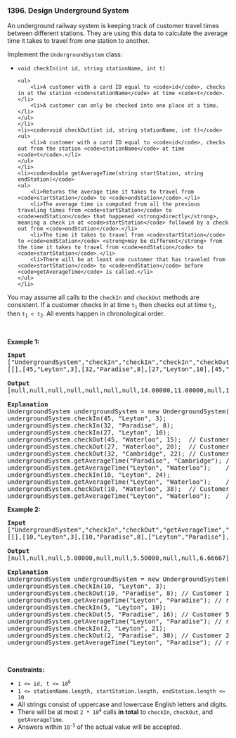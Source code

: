 <h3 align="left"> 1396. Design Underground System</h3>
<div><p>An underground railway system is keeping track of customer travel times between different stations. They are using this data to calculate the average time it takes to travel from one station to another.</p>

<p>Implement the <code>UndergroundSystem</code> class:</p>

<ul>
	<li><code>void checkIn(int id, string stationName, int t)</code>

	<ul>
		<li>A customer with a card ID equal to <code>id</code>, checks in at the station <code>stationName</code> at time <code>t</code>.</li>
		<li>A customer can only be checked into one place at a time.</li>
	</ul>
	</li>
	<li><code>void checkOut(int id, string stationName, int t)</code>
	<ul>
		<li>A customer with a card ID equal to <code>id</code>, checks out from the station <code>stationName</code> at time <code>t</code>.</li>
	</ul>
	</li>
	<li><code>double getAverageTime(string startStation, string endStation)</code>
	<ul>
		<li>Returns the average time it takes to travel from <code>startStation</code> to <code>endStation</code>.</li>
		<li>The average time is computed from all the previous traveling times from <code>startStation</code> to <code>endStation</code> that happened <strong>directly</strong>, meaning a check in at <code>startStation</code> followed by a check out from <code>endStation</code>.</li>
		<li>The time it takes to travel from <code>startStation</code> to <code>endStation</code> <strong>may be different</strong> from the time it takes to travel from <code>endStation</code> to <code>startStation</code>.</li>
		<li>There will be at least one customer that has traveled from <code>startStation</code> to <code>endStation</code> before <code>getAverageTime</code> is called.</li>
	</ul>
	</li>
</ul>

<p>You may assume all calls to the <code>checkIn</code> and <code>checkOut</code> methods are consistent. If a customer checks in at time <code>t<sub>1</sub></code> then checks out at time <code>t<sub>2</sub></code>, then <code>t<sub>1</sub> &lt; t<sub>2</sub></code>. All events happen in chronological order.</p>

<p>&nbsp;</p>
<p><strong>Example 1:</strong></p>

<pre><strong>Input</strong>
["UndergroundSystem","checkIn","checkIn","checkIn","checkOut","checkOut","checkOut","getAverageTime","getAverageTime","checkIn","getAverageTime","checkOut","getAverageTime"]
[[],[45,"Leyton",3],[32,"Paradise",8],[27,"Leyton",10],[45,"Waterloo",15],[27,"Waterloo",20],[32,"Cambridge",22],["Paradise","Cambridge"],["Leyton","Waterloo"],[10,"Leyton",24],["Leyton","Waterloo"],[10,"Waterloo",38],["Leyton","Waterloo"]]

<strong>Output</strong>
[null,null,null,null,null,null,null,14.00000,11.00000,null,11.00000,null,12.00000]

<strong>Explanation</strong>
UndergroundSystem undergroundSystem = new UndergroundSystem();
undergroundSystem.checkIn(45, "Leyton", 3);
undergroundSystem.checkIn(32, "Paradise", 8);
undergroundSystem.checkIn(27, "Leyton", 10);
undergroundSystem.checkOut(45, "Waterloo", 15);  // Customer 45 "Leyton" -&gt; "Waterloo" in 15-3 = 12
undergroundSystem.checkOut(27, "Waterloo", 20);  // Customer 27 "Leyton" -&gt; "Waterloo" in 20-10 = 10
undergroundSystem.checkOut(32, "Cambridge", 22); // Customer 32 "Paradise" -&gt; "Cambridge" in 22-8 = 14
undergroundSystem.getAverageTime("Paradise", "Cambridge"); // return 14.00000. One trip "Paradise" -&gt; "Cambridge", (14) / 1 = 14
undergroundSystem.getAverageTime("Leyton", "Waterloo");    // return 11.00000. Two trips "Leyton" -&gt; "Waterloo", (10 + 12) / 2 = 11
undergroundSystem.checkIn(10, "Leyton", 24);
undergroundSystem.getAverageTime("Leyton", "Waterloo");    // return 11.00000
undergroundSystem.checkOut(10, "Waterloo", 38);  // Customer 10 "Leyton" -&gt; "Waterloo" in 38-24 = 14
undergroundSystem.getAverageTime("Leyton", "Waterloo");    // return 12.00000. Three trips "Leyton" -&gt; "Waterloo", (10 + 12 + 14) / 3 = 12
</pre>

<p><strong>Example 2:</strong></p>

<pre><strong>Input</strong>
["UndergroundSystem","checkIn","checkOut","getAverageTime","checkIn","checkOut","getAverageTime","checkIn","checkOut","getAverageTime"]
[[],[10,"Leyton",3],[10,"Paradise",8],["Leyton","Paradise"],[5,"Leyton",10],[5,"Paradise",16],["Leyton","Paradise"],[2,"Leyton",21],[2,"Paradise",30],["Leyton","Paradise"]]

<strong>Output</strong>
[null,null,null,5.00000,null,null,5.50000,null,null,6.66667]

<strong>Explanation</strong>
UndergroundSystem undergroundSystem = new UndergroundSystem();
undergroundSystem.checkIn(10, "Leyton", 3);
undergroundSystem.checkOut(10, "Paradise", 8); // Customer 10 "Leyton" -&gt; "Paradise" in 8-3 = 5
undergroundSystem.getAverageTime("Leyton", "Paradise"); // return 5.00000, (5) / 1 = 5
undergroundSystem.checkIn(5, "Leyton", 10);
undergroundSystem.checkOut(5, "Paradise", 16); // Customer 5 "Leyton" -&gt; "Paradise" in 16-10 = 6
undergroundSystem.getAverageTime("Leyton", "Paradise"); // return 5.50000, (5 + 6) / 2 = 5.5
undergroundSystem.checkIn(2, "Leyton", 21);
undergroundSystem.checkOut(2, "Paradise", 30); // Customer 2 "Leyton" -&gt; "Paradise" in 30-21 = 9
undergroundSystem.getAverageTime("Leyton", "Paradise"); // return 6.66667, (5 + 6 + 9) / 3 = 6.66667
</pre>

<p>&nbsp;</p>
<p><strong>Constraints:</strong></p>

<ul>
	<li><code>1 &lt;= id, t &lt;= 10<sup>6</sup></code></li>
	<li><code>1 &lt;= stationName.length, startStation.length, endStation.length &lt;= 10</code></li>
	<li>All strings consist of uppercase and lowercase English letters and digits.</li>
	<li>There will be at most <code>2 * 10<sup>4</sup></code> calls <strong>in total</strong> to <code>checkIn</code>, <code>checkOut</code>, and <code>getAverageTime</code>.</li>
	<li>Answers within <code>10<sup>-5</sup></code> of the actual value will be accepted.</li>
</ul>
</div>